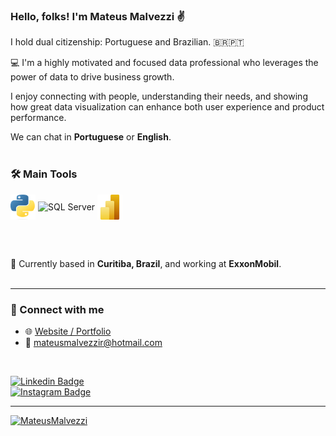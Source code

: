 ### Hello, folks! I'm Mateus Malvezzi ✌️

I hold dual citizenship: Portuguese and Brazilian. 🇧🇷🇵🇹

💻 I'm a highly motivated and focused data professional who leverages the power of data to drive business growth.

I enjoy connecting with people, understanding their needs, and showing how great data visualization can enhance both user experience and product performance.

We can chat in **Portuguese** or **English**.  
<br>

### 🛠️ Main Tools
<div style="display: inline_block">
  <img align="center" alt="Python" height="40" width="40" src="https://github.com/BruceFonseca/ferramentas/blob/main/Python-logo-notext.svg.png?raw=true">
  <img align="center" alt="SQL Server" height="45" width="80" src="https://upload.wikimedia.org/wikipedia/commons/8/87/Sql_data_base_with_logo.png">
  <img align="center" alt="Power BI" height="40" width="40" src="https://github.com/BruceFonseca/ferramentas/blob/main/1200px-New_Power_BI_Logo.svg.png?raw=true">
</div>

<br><br>

📌 Currently based in **Curitiba, Brazil**, and working at **ExxonMobil**.
<br><br>

---

### 🔗 Connect with me

- 🌐 [Website / Portfolio](https://sites.google.com/view/mateusmalvezzi/p%C3%A1gina-inicial)  
- 📧 mateusmalvezzir@hotmail.com  
<br>

[![Linkedin Badge](https://img.shields.io/badge/-LinkedIn-blue?style=flat-square&logo=Linkedin&logoColor=white&link=https://www.linkedin.com/in/mateusmalvezzi/)](https://www.linkedin.com/in/mateusmalvezzi/)  
[![Instagram Badge](https://img.shields.io/badge/-Instagram-violet?style=flat-square&logo=Instagram&logoColor=white&link=https://www.instagram.com/mateusmalvezzi/)](https://www.instagram.com/mateusmalvezzi/)

---

[![MateusMalvezzi](https://github-readme-stats.vercel.app/api/top-langs/?username=MateusMalvezzi&hide=html,css&layout=compact&theme=default)](https://www.linkedin.com/in/mateusmalvezzi/)
